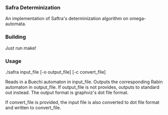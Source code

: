 ### Safra Determinization ###

An implementation of Saftra's determinization algorithm on omega-automata.

### Building ###

Just run make!

### Usage ###

./safra input_file [-o output_file] [-c convert_file]

Reads in a Buechi automaton in input_file.
Outputs the corresponding Rabin automaton in output_file.
If output_file is not provides, outputs to standard out instead.
The output format is graphviz's dot file format.

If convert_file is provided, the input file is also converted to dot file format and written to convert_file.
